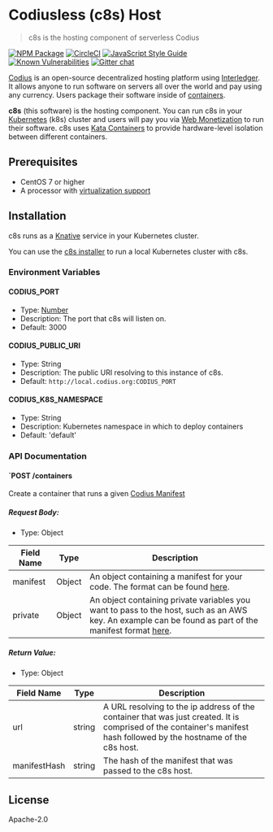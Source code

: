 # Codiusless (c8s) Host
> c8s is the hosting component of serverless Codius

[![NPM Package](https://img.shields.io/npm/v/c8s.svg?style=flat)](https://npmjs.org/package/c8s)
[![CircleCI](https://circleci.com/gh/codius/c8s.svg?style=shield)](https://circleci.com/gh/codius/c8s)
[![JavaScript Style Guide](https://img.shields.io/badge/code_style-standard-brightgreen.svg)](https://standardjs.com)
[![Known Vulnerabilities](https://snyk.io/test/github/codius/c8s/badge.svg?targetFile=package.json)](https://snyk.io/test/github/codius/c8s?targetFile=package.json)
[![Gitter chat](https://badges.gitter.im/codius/services.png)](https://gitter.im/codius/codius-chat)


[Codius](https://codius.org) is an open-source decentralized hosting platform using [Interledger](https://interledger.org). It allows anyone to run software on servers all over the world and pay using any currency. Users package their software inside of [containers](https://www.docker.com/what-container).

**c8s** (this software) is the hosting component. You can run c8s in your [Kubernetes](https://kubernetes.io/) (k8s) cluster and users will pay you via [Web Monetization](https://webmonetization.org/) to run their software. c8s uses [Kata Containers](https://katacontainers.io/) to provide hardware-level isolation between different containers.

## Prerequisites

* CentOS 7 or higher
* A processor with [virtualization support](https://wiki.centos.org/HowTos/KVM#head-6cbcdf8f149ebcf19d53199a30eb053a9fc482db)

## Installation

c8s runs as a [Knative](https://knative.dev/) service in your Kubernetes cluster.

You can use the [c8s installer](https://github.com/wilsonianb/codius-install/tree/c8s) to run a local Kubernetes cluster with c8s.

### Environment Variables

#### CODIUS_PORT
* Type: [Number](https://developer.mozilla.org/en-US/docs/Web/JavaScript/Reference/Global_Objects/Number)
* Description: The port that c8s will listen on.
* Default: 3000

#### CODIUS_PUBLIC_URI
* Type: String
* Description: The public URI resolving to this instance of c8s.
* Default: `http://local.codius.org:CODIUS_PORT`

#### CODIUS_K8S_NAMESPACE
* Type: String
* Description: Kubernetes namespace in which to deploy containers
* Default: 'default'

### API Documentation
#### `POST /containers
Create a container that runs a given [Codius Manifest](https://github.com/coilhq/codius-manifest)

##### Request Body:
* Type: Object

| Field Name | Type     | Description              |
|------------|----------|--------------------------|
| manifest   | Object   | An object containing a manifest for your code. The format can be found [here](https://github.com/codius/manifest).|
| private    | Object   | An object containing private variables you want to pass to the host, such as an AWS key. An example can be found as part of the manifest format [here](https://github.com/codius/manifest).|

##### Return Value:
* Type: Object

| Field Name | Type     | Description              |
|------------|----------|--------------------------|
| url        | string   | A URL resolving to the ip address of the container that was just created. It is comprised of the container's manifest hash followed by the hostname of the c8s host.|
| manifestHash | string | The hash of the manifest that was passed to the c8s host.|

## License

Apache-2.0
